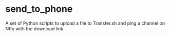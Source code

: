 # send_to_phone
A set of Python scripts to upload a file to Transfer.sh and ping a channel on Ntfy with the download link
